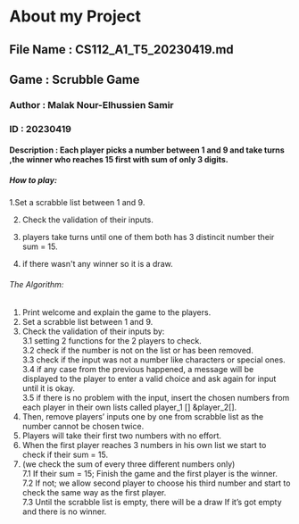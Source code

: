# About my Project
## File Name : CS112_A1_T5_20230419.md
## Game : Scrubble Game
### Author : Malak Nour-Elhussien Samir
### ID : 20230419
#### Description : Each player picks a number between 1 and 9 and take turns ,the winner who reaches 15 first with sum of only 3 digits.
##### How to play: 
1.Set a scrabble list between 1 and 9.

2. Check the validation of their inputs.
 
3. players take turns until one of them both has 3 distincit number their sum = 15.

4. if there wasn't any winner so it is a draw.

###### The Algorithm:
1. Print welcome and explain the game to the players.                                                                                                                                                                                                    
2. Set a scrabble list between 1 and 9.                                                                                                                                                                                                  
3. Check the validation of their inputs by:                                                                                                                                                                                                                     
3.1 setting 2 functions for the 2 players to check.                                                                                                                                                                    
3.2 check if the number is not on the list or has been removed.                                                                                                                                                                                                                      
3.3 check if the input was not a number like characters or special ones.                                                                                                                                                                                                                                                                                              
3.4 if any case from the previous happened, a message will be displayed to the player to enter a valid choice and ask again for input until it is okay.                                                                                                                                                                                                
3.5 if there is no problem with the input, insert the chosen numbers from each player in their own lists called player_1 [] &player_2[].                                                                                                                                                                                                            
4. Then, remove players’ inputs one by one from scrabble list as the number cannot be chosen twice.                                                                                                                                                                      
5. Players will take their first two numbers with no effort.                                                                                                                                                                                                                                                    
6. When the first player reaches 3 numbers in his own list we start to check if their sum = 15.                                                                                                                                                                            
7. (we check the sum of every three different numbers only)                                                                                                                                                                                                                                                                      
7.1 If their sum = 15; Finish the game and the first player is the winner.                                                                                                                                                                                                                                                      
7.2 If not; we allow second player to choose his third number and start to check the same way as the first player.                                                                                                                                                                                                                
7.3 Until the scrabble list is empty, there will be a draw If it’s got empty and there is no winner.
